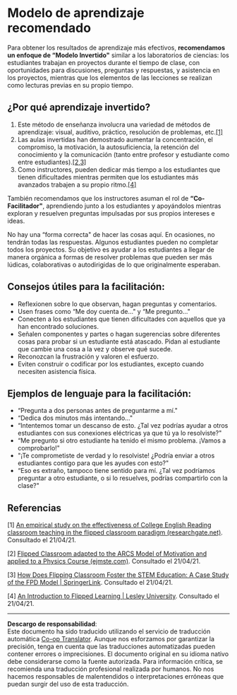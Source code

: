 <!--
CO_OP_TRANSLATOR_METADATA:
{
  "original_hash": "012bbd19f13171be32ac9ba21d4186c2",
  "translation_date": "2025-08-26T13:53:18+00:00",
  "source_file": "recommended-learning-model.md",
  "language_code": "es"
}
-->
# Modelo de aprendizaje recomendado

Para obtener los resultados de aprendizaje más efectivos, **recomendamos un enfoque de “Modelo Invertido"** similar a los laboratorios de ciencias: los estudiantes trabajan en proyectos durante el tiempo de clase, con oportunidades para discusiones, preguntas y respuestas, y asistencia en los proyectos, mientras que los elementos de las lecciones se realizan como lecturas previas en su propio tiempo.

## ¿Por qué aprendizaje invertido?

1. Este método de enseñanza involucra una variedad de métodos de aprendizaje: visual, auditivo, práctico, resolución de problemas, etc.[[1]](../..)
2. Las aulas invertidas han demostrado aumentar la concentración, el compromiso, la motivación, la autosuficiencia, la retención del conocimiento y la comunicación (tanto entre profesor y estudiante como entre estudiantes).[[2,3]](../..)
3. Como instructores, pueden dedicar más tiempo a los estudiantes que tienen dificultades mientras permiten que los estudiantes más avanzados trabajen a su propio ritmo.[[4]](../..)

También recomendamos que los instructores asuman el rol de **“Co-Facilitador"**, aprendiendo junto a los estudiantes y apoyándolos mientras exploran y resuelven preguntas impulsadas por sus propios intereses e ideas.

No hay una “forma correcta" de hacer las cosas aquí. En ocasiones, no tendrán todas las respuestas. Algunos estudiantes pueden no completar todos los proyectos. Su objetivo es ayudar a los estudiantes a llegar de manera orgánica a formas de resolver problemas que pueden ser más lúdicas, colaborativas o autodirigidas de lo que originalmente esperaban.

## Consejos útiles para la facilitación:

* Reflexionen sobre lo que observan, hagan preguntas y comentarios.
* Usen frases como “Me doy cuenta de…" y “Me pregunto…"
* Conecten a los estudiantes que tienen dificultades con aquellos que ya han encontrado soluciones.
* Señalen componentes y partes o hagan sugerencias sobre diferentes cosas para probar si un estudiante está atascado. Pidan al estudiante que cambie una cosa a la vez y observe qué sucede.
* Reconozcan la frustración y valoren el esfuerzo.
* Eviten construir o codificar por los estudiantes, excepto cuando necesiten asistencia física.

## Ejemplos de lenguaje para la facilitación:

* “Pregunta a dos personas antes de preguntarme a mí."
* “Dedica dos minutos más intentando…"
* “Intentemos tomar un descanso de esto. ¿Tal vez podrías ayudar a otros estudiantes con sus conexiones eléctricas ya que tú ya lo resolviste?"
* “Me pregunto si otro estudiante ha tenido el mismo problema. ¡Vamos a comprobarlo!"
* "¡Te comprometiste de verdad y lo resolviste! ¿Podría enviar a otros estudiantes contigo para que les ayudes con esto?"
* “Eso es extraño, tampoco tiene sentido para mí. ¿Tal vez podríamos preguntar a otro estudiante, o si lo resuelves, podrías compartirlo con la clase?"

## Referencias

[1] [An empirical study on the effectiveness of College English Reading classroom teaching in the flipped classroom paradigm (researchgate.net)](https://www.researchgate.net/publication/322264495_An_empirical_study_on_the_effectiveness_of_College_English_Reading_classroom_teaching_in_the_flipped_classroom_paradigm). Consultado el 21/04/21.

[2] [Flipped Classroom adapted to the ARCS Model of Motivation and applied to a Physics Course (ejmste.com)](https://www.ejmste.com/article/flipped-classroom-adapted-to-the-arcs-model-of-motivation-and-applied-to-a-physics-course-4562). Consultado el 21/04/21.

[3] [How Does Flipping Classroom Foster the STEM Education: A Case Study of the FPD Model | SpringerLink](https://link.springer.com/article/10.1007/s10758-020-09443-9). Consultado el 21/04/21.

[4] [An Introduction to Flipped Learning | Lesley University](https://lesley.edu/article/an-introduction-to-flipped-learning#:~:text=An%20Introduction%20to%20Flipped%20Learning.%20Flipped%20learning%20is,advancements%20in%20the%20modern%20classroom%20is%20flipped%20learning.). Consultado el 21/04/21.

---

**Descargo de responsabilidad**:  
Este documento ha sido traducido utilizando el servicio de traducción automática [Co-op Translator](https://github.com/Azure/co-op-translator). Aunque nos esforzamos por garantizar la precisión, tenga en cuenta que las traducciones automatizadas pueden contener errores o imprecisiones. El documento original en su idioma nativo debe considerarse como la fuente autorizada. Para información crítica, se recomienda una traducción profesional realizada por humanos. No nos hacemos responsables de malentendidos o interpretaciones erróneas que puedan surgir del uso de esta traducción.
